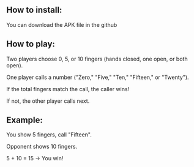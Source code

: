 ## How to install: 
You can download the APK file in the github

## How to play:
Two players choose 0, 5, or 10 fingers (hands closed, one open, or both open).

One player calls a number ("Zero," "Five," "Ten," "Fifteen," or "Twenty").

If the total fingers match the call, the caller wins!

If not, the other player calls next.

## Example:
You show 5 fingers, call "Fifteen".

Opponent shows 10 fingers.

5 + 10 = 15 → You win!
